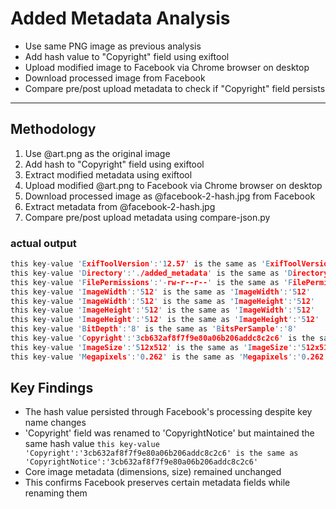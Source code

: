 # Added Metadata Analysis
   - Use same PNG image as previous analysis
   - Add hash value to "Copyright" field using exiftool
   - Upload modified image to Facebook via Chrome browser on desktop
   - Download processed image from Facebook
   - Compare pre/post upload metadata to check if "Copyright" field persists

---

## Methodology
1. Use @art.png as the original image
2. Add hash to "Copyright" field using exiftool
3. Extract modified metadata using exiftool
4. Upload modified @art.png to Facebook via Chrome browser on desktop
5. Download processed image as @facebook-2-hash.jpg from Facebook
6. Extract metadata from @facebook-2-hash.jpg
7. Compare pre/post upload metadata using compare-json.py

### actual output 

```c
this key-value 'ExifToolVersion':'12.57' is the same as 'ExifToolVersion':'12.57'
this key-value 'Directory':'./added_metadata' is the same as 'Directory':'./added_metadata'
this key-value 'FilePermissions':'-rw-r--r--' is the same as 'FilePermissions':'-rw-r--r--'
this key-value 'ImageWidth':'512' is the same as 'ImageWidth':'512'
this key-value 'ImageWidth':'512' is the same as 'ImageHeight':'512'
this key-value 'ImageHeight':'512' is the same as 'ImageWidth':'512'
this key-value 'ImageHeight':'512' is the same as 'ImageHeight':'512'
this key-value 'BitDepth':'8' is the same as 'BitsPerSample':'8'
this key-value 'Copyright':'3cb632af8f7f9e80a06b206addc8c2c6' is the same as 'CopyrightNotice':'3cb632af8f7f9e80a06b206addc8c2c6'
this key-value 'ImageSize':'512x512' is the same as 'ImageSize':'512x512'
this key-value 'Megapixels':'0.262' is the same as 'Megapixels':'0.262'
```


## Key Findings
- The hash value persisted through Facebook's processing despite key name changes
- 'Copyright' field was renamed to 'CopyrightNotice' but maintained the same hash value
`this key-value 'Copyright':'3cb632af8f7f9e80a06b206addc8c2c6' is the same as 'CopyrightNotice':'3cb632af8f7f9e80a06b206addc8c2c6'`
- Core image metadata (dimensions, size) remained unchanged
- This confirms Facebook preserves certain metadata fields while renaming them
